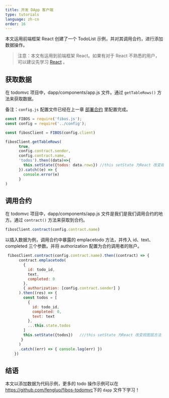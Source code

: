 ```yaml
---
title: 开发 DApp 客户端
type: tutorials
language: zh-cn
order: 16
---
```


本文运用前端框架 React 创建了一个 TodoList 示例，并对其调用合约，进行添加数据操作。
> 注意：本文有运用到前端框架 React。如果有对于 React 不熟悉的用户，可以建议先学习 [React](https://react.docschina.org/) 。

## 获取数据
在 todomvc 项目中，dapp/components/app.js 文件。通过 `getTableRows()` 方法来获取数据。

备注：`config.js` 配置文件已经在上一章 [部署合约](tutorials-deploy.html) 里配置完成。

```javascript
const FIBOS = require('fibos.js');
const config = require('../config');

const fibosClient = FIBOS(config.client)

fibosClient.getTableRows(
      true,
      config.contract.sender,
      config.contract.name,
      'todos').then((data)=>{
        this.setState({todos: data.rows}) //this setState 为React 改变视图层方法
      }).catch((e) => {
        console.error(e)
      }   
)
```

## 调用合约

在 todomvc 项目中，dapp/components/app.js 文件是我们是我们调用合约的地方。通过 `contract()` 方法来获取到合约。

```js
fibosClient.contract(config.contract.name)
```

以插入数据为例，调用合约中暴露的 emplacetodo 方法，并传入 id、text、completed 三个参数。并将 authorization 配置为合约调用者的账户。

```js
 fibosClient.contract(config.contract.name).then((contract) => {
      contract.emplacetodo(
        {
          id: todo_id,
          text,
          completed: 0
        },
        { authorization: [config.contract.sender] }
      ).then((res) => {
        const todos = [
          {
            id: todo_id,
            completed: 0,
            text: text
          },
          ...this.state.todos
        ]
        this.setState({todos})   ///this setState 为React 改变视图层方法
       }
      )
      .catch((err) => { console.log(err) })
    }) 
```

## 结语

本文以添加数据为代码示例，更多的 todo 操作示例可以在 <https://github.com/fengluo/fibos-todomvc>下的 `dapp` 文件下学习！



